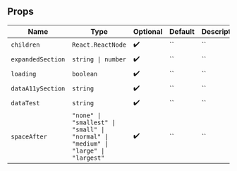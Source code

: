 ## Props

| Name              | Type                                                                              | Optional           | Default | Description |
| ----------------- | --------------------------------------------------------------------------------- | ------------------ | ------- | ----------- |
| `children`        | `React.ReactNode`                                                                 | :heavy_check_mark: | ``      | ``          |
| `expandedSection` | `string \| number`                                                                | :heavy_check_mark: | ``      | ``          |
| `loading`         | `boolean`                                                                         | :heavy_check_mark: | ``      | ``          |
| `dataA11ySection` | `string`                                                                          | :heavy_check_mark: | ``      | ``          |
| `dataTest`        | `string`                                                                          | :heavy_check_mark: | ``      | ``          |
| `spaceAfter`      | `"none" \| "smallest" \| "small" \| "normal" \| "medium" \| "large" \| "largest"` | :heavy_check_mark: | ``      | ``          |

